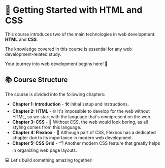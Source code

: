 # 🚀 Getting Started with HTML and CSS

This course introduces two of the main technologies in web development: **HTML** and **CSS**.

The knowledge covered in this course is essential for any web development-related study.

Your journey into web development begins here! 🌟

## 📚 Course Structure

The course is divided into the following chapters:

- **Chapter 1: Introduction** - 🛠️ Initial setup and instructions.
- **Chapter 2: HTML** - 🌐 It's impossible to develop for the web without HTML, so we start with the language that's omnipresent on the web.
- **Chapter 3: CSS** - 🎨 Without CSS, the web would look boring, as all styling comes from this language.
- **Chapter 4: Flexbox** - 🧩 Although part of CSS, Flexbox has a dedicated chapter due to its importance in modern web development.
- **Chapter 5: CSS Grid** - 🗂️ Another modern CSS feature that greatly helps in organizing web page layouts.

💻 Let's build something amazing together!
